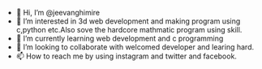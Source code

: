 - 👋 Hi, I’m @jeevanghimire
- 👀 I’m interested in 3d web development and making program using c,python etc.Also sove the hardcore mathmatic program using skill.
- 🌱 I’m currently learning web development and c programming 
- 💞️ I’m looking to collaborate  with welcomed developer and learing hard.
- 📫 How to reach me by using instagram and twitter and facebook.

<!---
jeevanghimire/jeevanghimire is a ✨ special ✨ repository because its `README.md` (this file) appears on your GitHub profile.
You can click the Preview link to take a look at your changes.
--->
